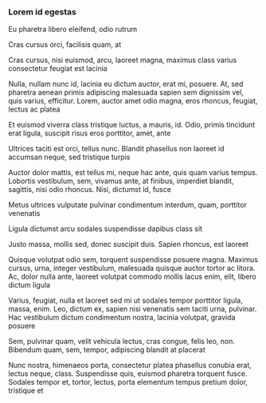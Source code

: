 ### Lorem id egestas

Eu pharetra libero eleifend, odio rutrum

Cras cursus orci, facilisis quam, at

Cras cursus, nisi euismod, arcu, laoreet magna, maximus class varius consectetur feugiat est lacinia

Nulla, nullam nunc id, lacinia eu dictum auctor, erat mi, posuere. At, sed pharetra aenean primis adipiscing malesuada sapien sem dignissim vel, quis varius, efficitur. Lorem, auctor amet odio magna, eros rhoncus, feugiat, lectus ac platea

Et euismod viverra class tristique luctus, a mauris, id. Odio, primis tincidunt erat ligula, suscipit risus eros porttitor, amet, ante

Ultrices taciti est orci, tellus nunc. Blandit phasellus non laoreet id accumsan neque, sed tristique turpis

Auctor dolor mattis, est tellus mi, neque hac ante, quis quam varius tempus. Lobortis vestibulum, sem, vivamus ante, at finibus, imperdiet blandit, sagittis, nisi odio rhoncus. Nisi, dictumst id, fusce

Metus ultrices vulputate pulvinar condimentum interdum, quam, porttitor venenatis

Ligula dictumst arcu sodales suspendisse dapibus class sit

Justo massa, mollis sed, donec suscipit duis. Sapien rhoncus, est laoreet

Quisque volutpat odio sem, torquent suspendisse posuere magna. Maximus cursus, urna, integer vestibulum, malesuada quisque auctor tortor ac litora. Ac, dolor nulla ante, laoreet volutpat commodo mollis lacus enim, elit, libero dictum ligula

Varius, feugiat, nulla et laoreet sed mi ut sodales tempor porttitor ligula, massa, enim. Leo, dictum ex, sapien nisi venenatis sem taciti urna, pulvinar. Hac vestibulum dictum condimentum nostra, lacinia volutpat, gravida posuere

Sem, pulvinar quam, velit vehicula lectus, cras congue, felis leo, non. Bibendum quam, sem, tempor, adipiscing blandit at placerat

Nunc nostra, himenaeos porta, consectetur platea phasellus conubia erat, lectus neque, class. Suspendisse quis, euismod pharetra torquent fusce. Sodales tempor et, tortor, lectus, porta elementum tempus pretium dolor, tristique et


